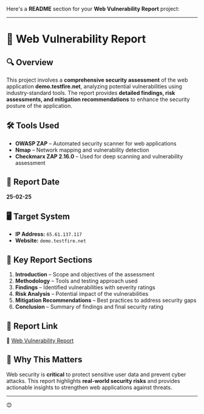 Here's a **README** section for your **Web Vulnerability Report** project:  

---

# 📌 Web Vulnerability Report  

## 🔍 Overview  
This project involves a **comprehensive security assessment** of the web application **demo.testfire.net**, analyzing potential vulnerabilities using industry-standard tools. The report provides **detailed findings, risk assessments, and mitigation recommendations** to enhance the security posture of the application.  

## 🛠 Tools Used  
- **OWASP ZAP** – Automated security scanner for web applications  
- **Nmap** – Network mapping and vulnerability detection  
- **Checkmarx ZAP 2.16.0** – Used for deep scanning and vulnerability assessment  

## 📅 Report Date  
**25-02-25**  

## 🖥️ Target System  
- **IP Address:** `65.61.137.117`  
- **Website:** `demo.testfire.net`  

## 📑 Key Report Sections  
1. **Introduction** – Scope and objectives of the assessment  
2. **Methodology** – Tools and testing approach used  
3. **Findings** – Identified vulnerabilities with severity ratings  
4. **Risk Analysis** – Potential impact of the vulnerabilities  
5. **Mitigation Recommendations** – Best practices to address security gaps  
6. **Conclusion** – Summary of findings and final security rating  

## 📄 Report Link  
🔗 [Web Vulnerability Report](https://github.com/ramansinghtanwar/Future_CS_01/blob/main/ramanWeb%20Vulnerability%20Report.docx)  

## 🚀 Why This Matters  
Web security is **critical** to protect sensitive user data and prevent cyber attacks. This report highlights **real-world security risks** and provides actionable insights to strengthen web applications against threats.  

---

 😊
